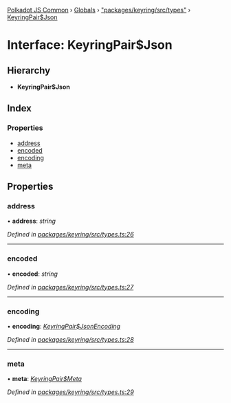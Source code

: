 [Polkadot JS Common](../README.md) › [Globals](../globals.md) › ["packages/keyring/src/types"](../modules/_packages_keyring_src_types_.md) › [KeyringPair$Json](_packages_keyring_src_types_.keyringpair_json.md)

# Interface: KeyringPair$Json

## Hierarchy

* **KeyringPair$Json**

## Index

### Properties

* [address](_packages_keyring_src_types_.keyringpair_json.md#address)
* [encoded](_packages_keyring_src_types_.keyringpair_json.md#encoded)
* [encoding](_packages_keyring_src_types_.keyringpair_json.md#encoding)
* [meta](_packages_keyring_src_types_.keyringpair_json.md#meta)

## Properties

###  address

• **address**: *string*

*Defined in [packages/keyring/src/types.ts:26](https://github.com/polkadot-js/common/blob/a53008fd/packages/keyring/src/types.ts#L26)*

___

###  encoded

• **encoded**: *string*

*Defined in [packages/keyring/src/types.ts:27](https://github.com/polkadot-js/common/blob/a53008fd/packages/keyring/src/types.ts#L27)*

___

###  encoding

• **encoding**: *[KeyringPair$JsonEncoding](_packages_keyring_src_types_.keyringpair_jsonencoding.md)*

*Defined in [packages/keyring/src/types.ts:28](https://github.com/polkadot-js/common/blob/a53008fd/packages/keyring/src/types.ts#L28)*

___

###  meta

• **meta**: *[KeyringPair$Meta](../modules/_packages_keyring_src_types_.md#keyringpairmeta)*

*Defined in [packages/keyring/src/types.ts:29](https://github.com/polkadot-js/common/blob/a53008fd/packages/keyring/src/types.ts#L29)*
